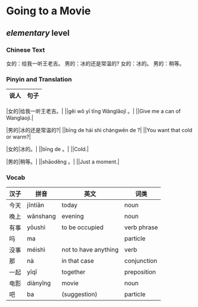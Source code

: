 # Going to a Movie
## *elementary* level

### Chinese Text
女的：给我一听王老吉。
男的：冰的还是常温的?
女的：冰的。
男的：稍等。

### Pinyin and Translation
|说人|句子|
|----|----|

|女的|给我一听王老吉。|
||gěi wǒ yī tīng Wánglǎojí 。|
||Give me a can of Wanglaoji.|

|男的|冰的还是常温的?|
||bīng de hái shì chángwēn de ?|
||You want that cold or warm?|

|女的|冰的。|
||bīng de 。|
||Cold.|

|男的|稍等。|
||shāoděng 。|
||Just a moment.|
### Vocab
|汉子|拼音|英文|词类|
|----|----|----|----|
|今天|jīntiān|today|noun|
|晚上|wǎnshang|evening|noun|
|有事|yǒushì|to be occupied|verb phrase|
|吗|ma||particle|
|没事|méishì|not to have anything|verb|
|那|nà|in that case|conjunction|
|一起|yīqǐ|together|preposition|
|电影|diànyǐng|movie|noun|
|吧|ba|(suggestion)|particle|